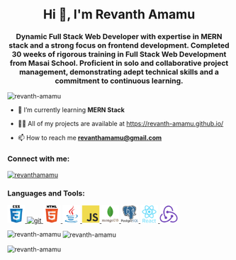 <h1 align="center">Hi 👋, I'm Revanth Amamu</h1>
<h3 align="center">Dynamic Full Stack Web Developer with expertise in MERN stack and a strong focus on frontend development. Completed 30 weeks of rigorous training in Full Stack Web Development from Masai School. Proficient in solo and collaborative project management, demonstrating adept technical skills and a commitment to continuous learning.</h3>

<p align="left"> <img src="https://komarev.com/ghpvc/?username=revanth-amamu&label=Profile%20views&color=0e75b6&style=flat" alt="revanth-amamu" /> </p>

- 🌱 I’m currently learning **MERN Stack**

- 👨‍💻 All of my projects are available at https://revanth-amamu.github.io/

- 📫 How to reach me **revanthamamu@gmail.com**

<h3 align="left">Connect with me:</h3>
<p align="left">
<a href="https://linkedin.com/in/revanthamamu" target="blank"><img align="center" src="https://raw.githubusercontent.com/rahuldkjain/github-profile-readme-generator/master/src/images/icons/Social/linked-in-alt.svg" alt="revanthamamu" height="30" width="40" /></a>
</p>

<h3 align="left">Languages and Tools:</h3>
<p align="left"> <a href="https://www.w3schools.com/css/" target="_blank" rel="noreferrer"> <img src="https://raw.githubusercontent.com/devicons/devicon/master/icons/css3/css3-original-wordmark.svg" alt="css3" width="40" height="40"/> </a> <a href="https://git-scm.com/" target="_blank" rel="noreferrer"> <img src="https://www.vectorlogo.zone/logos/git-scm/git-scm-icon.svg" alt="git" width="40" height="40"/> </a> <a href="https://www.w3.org/html/" target="_blank" rel="noreferrer"> <img src="https://raw.githubusercontent.com/devicons/devicon/master/icons/html5/html5-original-wordmark.svg" alt="html5" width="40" height="40"/> </a> <a href="https://www.java.com" target="_blank" rel="noreferrer"> <img src="https://raw.githubusercontent.com/devicons/devicon/master/icons/java/java-original.svg" alt="java" width="40" height="40"/> </a> <a href="https://developer.mozilla.org/en-US/docs/Web/JavaScript" target="_blank" rel="noreferrer"> <img src="https://raw.githubusercontent.com/devicons/devicon/master/icons/javascript/javascript-original.svg" alt="javascript" width="40" height="40"/> </a> <a href="https://www.mongodb.com/" target="_blank" rel="noreferrer"> <img src="https://raw.githubusercontent.com/devicons/devicon/master/icons/mongodb/mongodb-original-wordmark.svg" alt="mongodb" width="40" height="40"/> </a> <a href="https://www.postgresql.org" target="_blank" rel="noreferrer"> <img src="https://raw.githubusercontent.com/devicons/devicon/master/icons/postgresql/postgresql-original-wordmark.svg" alt="postgresql" width="40" height="40"/> </a> <a href="https://reactjs.org/" target="_blank" rel="noreferrer"> <img src="https://raw.githubusercontent.com/devicons/devicon/master/icons/react/react-original-wordmark.svg" alt="react" width="40" height="40"/> </a> <a href="https://redux.js.org" target="_blank" rel="noreferrer"> <img src="https://raw.githubusercontent.com/devicons/devicon/master/icons/redux/redux-original.svg" alt="redux" width="40" height="40"/> </a> </p>

<p><img align="left" src="https://github-readme-stats.vercel.app/api/top-langs?username=revanth-amamu&show_icons=true&locale=en&layout=compact" alt="revanth-amamu" /></p>

<p>&nbsp;<img align="center" src="https://github-readme-stats.vercel.app/api?username=revanth-amamu&show_icons=true&locale=en" alt="revanth-amamu" /></p>

<p><img align="center" src="https://github-readme-streak-stats.herokuapp.com/?user=revanth-amamu&" alt="revanth-amamu" /></p>
